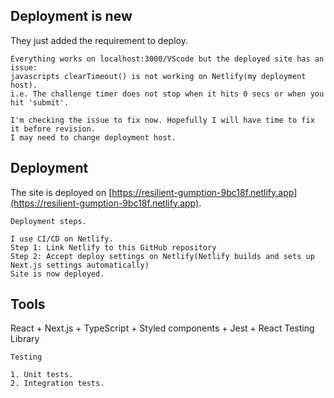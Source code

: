 ## Deployment is new
They just added the requirement to deploy.
```
Everything works on localhost:3000/VScode but the deployed site has an issue: 
javascripts clearTimeout() is not working on Netlify(my deployment host).
i.e. The challenge timer does not stop when it hits 0 secs or when you hit 'submit'.

I'm checking the issue to fix now. Hopefully I will have time to fix it before revision.
I may need to change deployment host.
```
## Deployment
The site is deployed on [https://resilient-gumption-9bc18f.netlify.app](https://resilient-gumption-9bc18f.netlify.app).
```
Deployment steps.

I use CI/CD on Netlify.
Step 1: Link Netlify to this GitHub repository
Step 2: Accept deploy settings on Netlify(Netlify builds and sets up Next.js settings automatically)
Site is now deployed.
```
## Tools

React + Next.js + TypeScript + Styled components + Jest + React Testing Library
```
Testing

1. Unit tests.
2. Integration tests.
```
